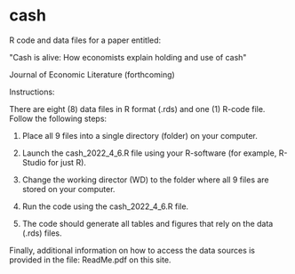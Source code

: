 # cash
R code and data files for a paper entitled: 

"Cash is alive: How economists explain holding and use of cash"

Journal of Economic Literature (forthcoming)

Instructions: 

There are eight (8) data files in R format (.rds) and one (1) R-code file. Follow the following steps:

1. Place all 9 files into a single directory (folder) on your computer. 

2. Launch the cash_2022_4_6.R file using your R-software (for example, R-Studio for just R).

3. Change the working director (WD) to the folder where all 9 files are stored on your computer. 

4. Run the code using the cash_2022_4_6.R file. 

5. The code should generate all tables and figures that rely on the data (.rds) files.

Finally, additional information on how to access the data sources is provided in the file: ReadMe.pdf on this site. 
